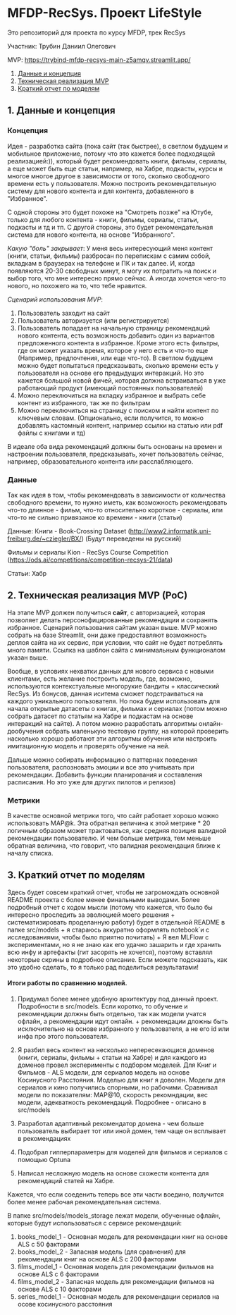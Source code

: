 # MFDP-RecSys. Проект LifeStyle
Это репозиторий для проекта по курсу MFDP, трек RecSys 

Участник: Трубин Даниил Олегович

MVP: https://trybind-mfdp-recsys-main-z5amqv.streamlit.app/

1. [Данные и концепция](#data_and_concepts)
2. [Техническая реализация MVP](#tech_realisation)
3. [Краткий отчет по моделям](#models)

## <a name="data_and_concepts">1. Данные и концепция</a> 
### Концепция
Идея - разработка сайта (пока сайт (так быстрее), в светлом будущем и мобильное приложение, потому что это кажется более подходящей реализацией:)), который будет рекомендовать книги, фильмы, сериалы, а еще может быть еще статьи, например, на Хабре, подкасты, курсы и многое многое другое в зависимости от того, сколько свободного времени есть у пользователя. Можно построить рекомендательную систему для нового контента и для контента, добавленного в "Избранное".

С одной стороны это будет похоже на "Смотреть позже" на Ютубе, только для любого контента - книги, фильмы, сериалы, статьи, подкасты и тд и тп.
С другой стороны, это будет рекомендательная система для нового контента, на основе "Избранного".

*Какую "боль" закрывает*: У меня весь интересующий меня контент (книги, статьи, фильмы) разбросан по перепискам с самим собой, вкладкам в браузерах на телефоне и ПК и так далее. И, когда появляются 20-30 свободных минут, я могу их потратить на поиск и выбор того, что мне интересно прямо сейчас.
А иногда хочется чего-то нового, но похожего на то, что тебе нравится.

*Сценарий использования MVP*:
1) Пользователь заходит на сайт
2) Пользователь авторизуется (или регистрируется)
3) Пользователь попадает на начальную страницу рекомендаций нового контента, есть возможность добавить один из вариантов предложенного контента в избранное. Кроме этого есть фильтры, где он может указать время, которое у него есть и что-то еще (Например, предпочтения, или еще что-то). В светлом будущем можно будет попытаться предсказывать, сколько времени есть у пользователя на основе его предыдущих интеракций. Но это кажется большой новой фичей, которая должна встраиваться в уже работающий продукт (имеющий постоянных пользователей)
4) Можно переключиться на вкладку избранное и выбрать себе контент из избранного, так же по фильтрам
5) Можно переключиться на страницу с поиском и найти контент по ключевым словам. (Опционально, если получится, то можно добавлять кастомный контент, например ссылки на статью или pdf файлы с книгами и тд)

В идеале оба вида рекомендаций должны быть основаны на времен и настроении пользователя, предсказывать, хочет пользователь сейчас, например, образовательного контента или расслабляющего.

### Данные 
Так как идея в том, чтобы рекомендовать в зависимости от количества свободного времени, то нужно иметь, как возможность рекомендовать что-то длинное - фильм, что-то относительно короткое - сериалы, или что-то не сильно привязаное ко времени - книги (статьи)

Данные: 
Книги - Book-Crossing Dataset (http://www2.informatik.uni-freiburg.de/~cziegler/BX/) (Будут переведены на русский)

Фильмы и сериалы Kion - RecSys Course Competition (https://ods.ai/competitions/competition-recsys-21/data)

Статьи: Хабр

## 2. <a name="tech_realisation">Техническая реализация MVP (PoC)</a> 

На этапе MVP должен получиться **сайт**, с авторизацией, которая позволяет делать персонофицированные рекомендации и сохранять избранное.
Сценарий пользования сайтам указан выше.
MVP можно собрать на базе Streamlit, они даже предоставляют возможность деплоя сайта на их сервис, при условии, что сайт не будет потреблять много памяти.
Ссылка на шаблон сайта с минимальным функционалом указан выше.

Вообще, в условиях нехватки данных для нового сервиса с новыми клиентами, есть желание построить модель, где, возможно, используются контекстуальные многорукие бандиты + классический RecSys. Из бонусов, данная иситема сможет подстраиваться на каждого уникального пользователя. Но пока будем использовать для начала открытые датасеты о книгах, фильмах и сериалах (потом можно собрать датасет по статьям на Хабре и подкастам на основе интеракций на сайте). А потом можно разработать алгоритмы онлайн-дообучения собрать маленькую тестовую группу, на которой проверить насколько хорошо работают эти алгоритмы обучения или настроить имитационную модель и проверять обучение на ней. 

Дальше можно собирать информацию о паттернах поведения пользователя, распозновать эмоции и все это учитывать при рекомендации.
Добавить функции планирования и составления расписания. Но это уже для других пилотов и релизов)

### Метрики
В качестве основной метрики того, что сайт работает хорошо можно использовать MAP@k. Эта обратная величина к этой метрике * 20 логичным образом может трактоваться, как средняя позиция валидной рекомендации пользователю. И чем больше метрика, тем меньше обратная величина, что говорит, что валидная рекомендация ближе к началу списка.

## 3. <a name="models">Краткий отчет по моделям</a> 

Здесь будет совсем краткий отчет, чтобы не загромождать основной README проекта с более менее финальными выводами. Более подробный отчет с ходом мысли (потому что кажется, что было бы интересно проследить за эволюцией моего решения + систематизировать проделанную работу) будет в отдельной README в папке src/models + я стараюсь аккуратно оформлять notebook`и c исследованиями, чтобы было приятно почитать) + Я вел MLFlow с экспериментами, но я не знаю как его удачно зашарить и где хранить всю инфу и артефакты (гит засорять не хочется), поэтому вставлял некоторые скрины в подробное описание. Если можете подсказать, как это удобно сделать, то я только рад поделиться результатами!

#### Итоги работы по сравнению моделей. 

1) Придумал более менее удобную архитектуру под данный проект. Подробности в src/models. Если коротко, то обучение и рекомендации должны быть отдельно, так как модели учатся офлайн, а рекомендации идут онлайн. + рекомендации дложны быть исключительно на основе избранного у пользователя, а не его id или инфа про этого пользователя.

2) Я разбил весь контент на несколько непересекающися доменов (книги, сериалы, фильмы + статьи на Хабре) и для каждого из доменов провел эксперименты с подбором моделей. Для Книг и Фильмов - ALS модели, для сериалов модель на основе Косинусного Расстояния. Моделью для книг я доволен. Модели для сериалов и кино получились спорными, но рабочими. Сравнивал модели по показателям: MAP@10, скорость рекомндации, вес модели, адекватность рекомендаций. Подробнее - описано в src/models

3) Разработал адаптивный рекомендатор домена - чем больше пользователь выбирает тот или иной домен, тем чаще он всплывает в рекомендациях 

4) Подобрал гипперпараметры для моделей для фильмов и сериалов с помощью Optuna

5) Написал несложную модель на основе схожести контента для рекомендаций статей на Хабре.

Кажется, что если соеденить теперь все эти части воедино, получится более менее рабочая рекомендательная система.

В папке src/models/models_storage лежат модели, обученные офлайн, которые будут использоваться с сервисе рекомендаций:
1) books_model_1 - Основная модель для рекомендации книг на основе ALS с 50 факторами
2) books_model_2 - Запасная модель (для сравнения) для рекомендации книг на основе ALS с 200 факторами
3) films_model_1 - Основная модель для рекомендации фильмов на основе ALS с 6 факторами
4) films_model_2 - Запасная модель для рекомендации фильмов на основе ALS c 10 факторами 
5) series_model_1 - Основная модель для рекомендации сериалов на осове косинусного расстояния



